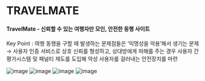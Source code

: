 # TRAVELMATE
#### TravelMate - 신뢰할 수 있는 여행자만 모인, 안전한 동행 사이트
Key Point : 여행 동행을 구할 때 발생하는 문제점들은 ‘익명성을 악용’해서 생기는 문제
→ 사용자 인증 서비스로 상호 신뢰를 형성하고, 상대방에게 피해를 주는 경우 사용자 간 평가시스템 및 패널티 제도를 도입해 악성 사용자를 걸러내는 안전장치를 마련

![image](https://github.com/user-attachments/assets/7df76372-2386-45fe-bc33-47e298a1a455)
![image](https://github.com/user-attachments/assets/0c903386-d99c-4d21-9fd2-8413281b30a1)
![image](https://github.com/user-attachments/assets/d4ed5709-27ae-425d-849c-c61294a0918c)
![image](https://github.com/user-attachments/assets/7d287a85-8796-40f3-bd14-b71f32f19a50)
